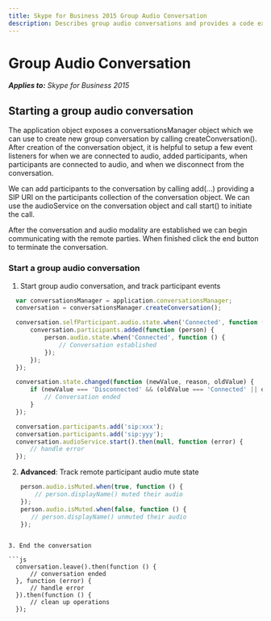```yaml
---
title: Skype for Business 2015 Group Audio Conversation
description: Describes group audio conversations and provides a code example to start a group audio conversation and track participant events.
---
```

# Group Audio Conversation


 _**Applies to:** Skype for Business 2015_

## Starting a group audio conversation

The application object exposes a conversationsManager object which we can use to create new group conversation by calling createConversation().  After creation of the conversation object, it is helpful to setup a few event listeners for when we are connected to audio, added participants, when participants are connected to audio, and when we disconnect from the conversation.

We can add participants to the conversation by calling add(...) providing a SIP URI on the participants collection of the conversation object.  We can use the audioService on the conversation object and call start() to initiate the call.

After the conversation and audio modality are established we can begin communicating with the remote parties.  When finished click the end button to terminate the conversation.


### Start a group audio conversation

1. Start group audio conversation, and track participant events 

  ```js
    var conversationsManager = application.conversationsManager;
    conversation = conversationsManager.createConversation();

    conversation.selfParticipant.audio.state.when('Connected', function () {
        conversation.participants.added(function (person) {
            person.audio.state.when('Connected', function () {
				// Conversation established
            });
        });
    });

    conversation.state.changed(function (newValue, reason, oldValue) {
        if (newValue === 'Disconnected' && (oldValue === 'Connected' || oldValue === 'Connecting')) {
            // Conversation ended
        }
    });

    conversation.participants.add('sip:xxx');
    conversation.participants.add('sip:yyy');
    conversation.audioService.start().then(null, function (error) {
        // handle error
    });
  ```

2. **Advanced**: Track remote participant audio mute state

    ```js
    person.audio.isMuted.when(true, function () {
        // person.displayName() muted their audio
    });
    person.audio.isMuted.when(false, function () {
       // person.displayName() unmuted their audio
    });
  ```

3. End the conversation

  ```js
    conversation.leave().then(function () {
        // conversation ended
    }, function (error) {
        // handle error
    }).then(function () {
        // clean up operations
    });
  ```
